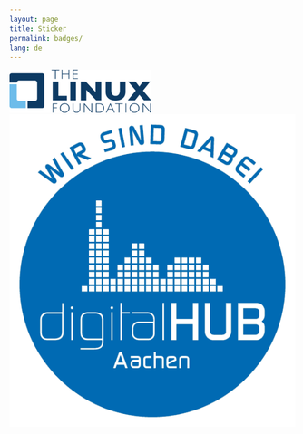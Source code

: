 ```yaml
---
layout: page
title: Sticker
permalink: badges/
lang: de
---
```


<div class="row">
  <div class="column">
    <img class="badge" src="/assets/site/images/250px-Linux_Foundation_logo.png" alt="Linux Foundation Supporter" title="Linux Foundation Supporter" />
  </div>
  <div class="column">
    <img class="badge" src="/assets/site/images/hubaachen_badge_invert.png" alt="digitalHUB Supporter" />
  </div>
</div>
